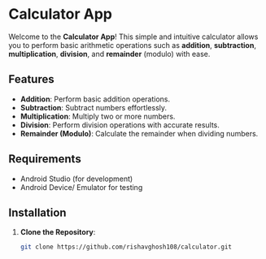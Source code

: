 # Calculator App

Welcome to the **Calculator App**! This simple and intuitive calculator allows you to perform basic arithmetic operations such as **addition**, **subtraction**, **multiplication**, **division**, and **remainder** (modulo) with ease.

## Features

- **Addition**: Perform basic addition operations.
- **Subtraction**: Subtract numbers effortlessly.
- **Multiplication**: Multiply two or more numbers.
- **Division**: Perform division operations with accurate results.
- **Remainder (Modulo)**: Calculate the remainder when dividing numbers.

## Requirements

- Android Studio (for development)
- Android Device/ Emulator for testing

## Installation

1. **Clone the Repository**:

   ```bash
   git clone https://github.com/rishavghosh108/calculator.git
